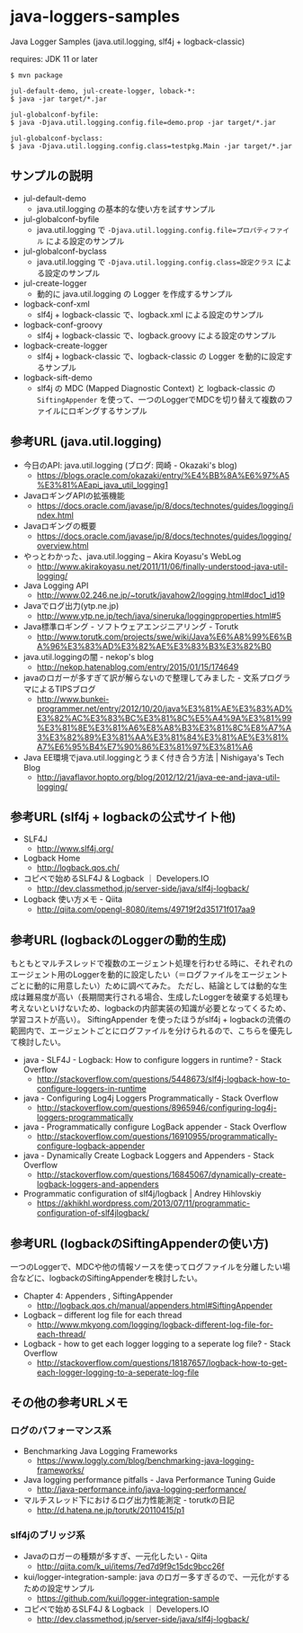 # java-loggers-samples
Java Logger Samples (java.util.logging, slf4j + logback-classic)

requires: JDK 11 or later

```
$ mvn package

jul-default-demo, jul-create-logger, loback-*:
$ java -jar target/*.jar

jul-globalconf-byfile:
$ java -Djava.util.logging.config.file=demo.prop -jar target/*.jar

jul-globalconf-byclass:
$ java -Djava.util.logging.config.class=testpkg.Main -jar target/*.jar
```

## サンプルの説明

 * jul-default-demo
   * java.util.logging の基本的な使い方を試すサンプル
 * jul-globalconf-byfile
   * java.util.logging で `-Djava.util.logging.config.file=プロパティファイル` による設定のサンプル
 * jul-globalconf-byclass
   * java.util.logging で `-Djava.util.logging.config.class=設定クラス` による設定のサンプル
 * jul-create-logger
   * 動的に java.util.logging の Logger を作成するサンプル
 * logback-conf-xml
   * slf4j + logback-classic で、logback.xml による設定のサンプル
 * logback-conf-groovy
   * slf4j + logback-classic で、logback.groovy による設定のサンプル
 * logback-create-logger
   * slf4j + logback-classic で、logback-classic の Logger を動的に設定するサンプル
 * logback-sift-demo
   * slf4j の MDC (Mapped Diagnostic Context) と logback-classic の `SiftingAppender` を使って、一つのLoggerでMDCを切り替えて複数のファイルにロギングするサンプル

## 参考URL (java.util.logging)

 * 今日のAPI: java.util.logging (ブログ: 岡崎 - Okazaki's blog)
   * https://blogs.oracle.com/okazaki/entry/%E4%BB%8A%E6%97%A5%E3%81%AEapi_java_util_logging1
 * JavaロギングAPIの拡張機能
   * https://docs.oracle.com/javase/jp/8/docs/technotes/guides/logging/index.html
 * Javaロギングの概要
   * https://docs.oracle.com/javase/jp/8/docs/technotes/guides/logging/overview.html
 * やっとわかった、java.util.logging – Akira Koyasu's WebLog
   * http://www.akirakoyasu.net/2011/11/06/finally-understood-java-util-logging/
 * Java Logging API
   * http://www.02.246.ne.jp/~torutk/javahow2/logging.html#doc1_id19
 * Javaでログ出力(ytp.ne.jp)
   * http://www.ytp.ne.jp/tech/java/sineruka/loggingproperties.html#5
 * Java標準ロギング - ソフトウェアエンジニアリング - Torutk
   * http://www.torutk.com/projects/swe/wiki/Java%E6%A8%99%E6%BA%96%E3%83%AD%E3%82%AE%E3%83%B3%E3%82%B0
 * java.util.loggingの闇 - nekop's blog
   * http://nekop.hatenablog.com/entry/2015/01/15/174649
 * javaのロガーが多すぎて訳が解らないので整理してみました - 文系プログラマによるTIPSブログ
   * http://www.bunkei-programmer.net/entry/2012/10/20/java%E3%81%AE%E3%83%AD%E3%82%AC%E3%83%BC%E3%81%8C%E5%A4%9A%E3%81%99%E3%81%8E%E3%81%A6%E8%A8%B3%E3%81%8C%E8%A7%A3%E3%82%89%E3%81%AA%E3%81%84%E3%81%AE%E3%81%A7%E6%95%B4%E7%90%86%E3%81%97%E3%81%A6
 * Java EE環境でjava.util.loggingとうまく付き合う方法 | Nishigaya's Tech Blog
   * http://javaflavor.hopto.org/blog/2012/12/21/java-ee-and-java-util-logging/

## 参考URL (slf4j + logbackの公式サイト他)

 * SLF4J
   * http://www.slf4j.org/
 * Logback Home
   * http://logback.qos.ch/
 * コピペで始めるSLF4J & Logback ｜ Developers.IO
   * http://dev.classmethod.jp/server-side/java/slf4j-logback/
 * Logback 使い方メモ - Qiita
   * http://qiita.com/opengl-8080/items/49719f2d35171f017aa9

## 参考URL (logbackのLoggerの動的生成)

もともとマルチスレッドで複数のエージェント処理を行わせる時に、それぞれのエージェント用のLoggerを動的に設定したい（＝ログファイルをエージェントごとに動的に用意したい）ために調べてみた。
ただし、結論としては動的な生成は難易度が高い（長期間実行される場合、生成したLoggerを破棄する処理も考えないといけないため、logbackの内部実装の知識が必要となってくるため、学習コストが高い）。
SiftingAppender を使ったほうがslf4j + logbackの流儀の範囲内で、エージェントごとにログファイルを分けられるので、こちらを優先して検討したい。

 * java - SLF4J - Logback: How to configure loggers in runtime? - Stack Overflow
   * http://stackoverflow.com/questions/5448673/slf4j-logback-how-to-configure-loggers-in-runtime
 * java - Configuring Log4j Loggers Programmatically - Stack Overflow
   * http://stackoverflow.com/questions/8965946/configuring-log4j-loggers-programmatically
 * java - Programmatically configure LogBack appender - Stack Overflow
   * http://stackoverflow.com/questions/16910955/programmatically-configure-logback-appender
 * java - Dynamically Create Logback Loggers and Appenders - Stack Overflow
   * http://stackoverflow.com/questions/16845067/dynamically-create-logback-loggers-and-appenders
 * Programmatic configuration of slf4j/logback | Andrey Hihlovskiy
   * https://akhikhl.wordpress.com/2013/07/11/programmatic-configuration-of-slf4jlogback/

## 参考URL (logbackのSiftingAppenderの使い方)

一つのLoggerで、MDCや他の情報ソースを使ってログファイルを分離したい場合などに、logbackのSiftingAppenderを検討したい。

 * Chapter 4: Appenders , SiftingAppender
   * http://logback.qos.ch/manual/appenders.html#SiftingAppender
 * Logback – different log file for each thread
   * http://www.mkyong.com/logging/logback-different-log-file-for-each-thread/
 * Logback - how to get each logger logging to a seperate log file? - Stack Overflow
   * http://stackoverflow.com/questions/18187657/logback-how-to-get-each-logger-logging-to-a-seperate-log-file

## その他の参考URLメモ

### ログのパフォーマンス系

 * Benchmarking Java Logging Frameworks
   * https://www.loggly.com/blog/benchmarking-java-logging-frameworks/
 * Java logging performance pitfalls - Java Performance Tuning Guide
   * http://java-performance.info/java-logging-performance/
 * マルチスレッド下におけるログ出力性能測定 - torutkの日記
   * http://d.hatena.ne.jp/torutk/20110415/p1

### slf4jのブリッジ系

 * Javaのロガーの種類が多すぎ、一元化したい - Qiita
   * http://qiita.com/k_ui/items/7ed7d9f9c15dc9bcc26f
 * kui/logger-integration-sample: java のロガー多すぎるので、一元化がするための設定サンプル
   * https://github.com/kui/logger-integration-sample
 * コピペで始めるSLF4J & Logback ｜ Developers.IO
   * http://dev.classmethod.jp/server-side/java/slf4j-logback/

